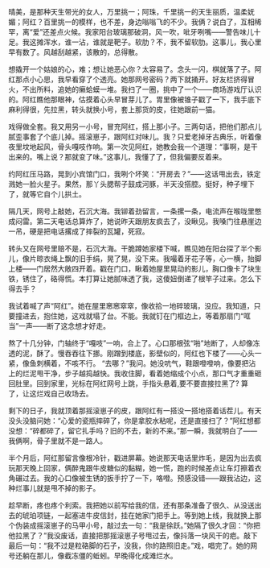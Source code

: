 晴美，是那种天生带光的女人，万里挑一；阿珠，千里挑一的天生丽质，温柔妩媚；阿红？百里挑一的模样，也不差，身边嗡嗡飞的不少。我俩？说白了，互相稀罕，离“爱”还差点火候。我家阳台玻璃那破洞，风一吹，呲牙咧嘴——警告味儿十足。我这摊浑水，谁一沾，谁就是靶子。软肋？不，我不留软肋。这事儿，我心里早有数了。风越刮越紧，该散的，总得散。

想撬开一个姑娘的心，难；想让她恶心你？太容易了。念头一闪，棋就落了子。阿红那点小心思，我早看穿了个透亮。她那网号密码？两下就捅开。好友栏挤得冒火，不出所料，追她的癞蛤蟆一堆。我扫了一圈，挑中了一个——商场游戏厅认识的。阿红瞧他那眼神，估摸着心头早冒芽儿了。胃里像被锥子戳了一下，我手底下麻利得很，先拉黑，转头就换小号，套上那货的皮，往她跟前一猫。

戏得做全套。我又用另一小号，冒充阿红，搭上那小子。三两句话，把他们那点儿腻歪事套了个底儿掉。摇滚崽子，跟阿红对味儿。我？只爱老掉牙古典乐，听着像夜里坟地起风，骨头嘎吱作响。第一次见阿红，她教会我一个道理：“事啊，是干出来的。嘴上说？那就变了味。”这事儿，我懂了了，但我偏要反着来。

约阿红压马路，晃到小宾馆门口，我咧个坏笑：“开房去？”——这话甩出去，铁定溅她一脸火星子。果然，那丫头腮帮子鼓成河豚，半天没搭腔。挺好，种子埋下了，就等它自个儿拱土。

隔几天，网号上敲她，石沉大海。我铆着劲留言，一条摞一条，电流声在喉咙里憋成闷雷。第二天电话总算炸了，她说昨天跟朋友疯去了，没瞅见。我嗓门往悬崖边一吊，硬是把电话撂成了摔裂的瓦罐，死寂。

转头又在网号里赔不是，石沉大海。干脆蹲她家楼下喊，瞧见她在阳台探了半个影儿，像片晾衣绳上飘的旧手绢，晃了晃，没下来。我嘬着牙花子等，心一横，抬脚上楼——门居然大敞四开着。戳在门口，瞅着她屋里晃动的影儿，胸口像卡了块生铁，锈住了，硌得慌。本打算让她腻味透了我，这傻妞倒递了根竿子过来。怎么下得去手？

我试着喊了声“阿红”。她在屋里窸窸窣窣，像收拾一地碎玻璃，没应。我知道，只要撞进去，抱住她，这戏就塌了台。不能。我就钉在门框边上，等着那扇门“哐当”一声——断了这念想才好走。

熬了十几分钟，门轴终于“嘎吱”一响，合上了。心口那根弦“啪”地断了，人却像冻透的泥，酥了。慢吞吞往下挪。刚蹭到楼底，影壁似的，阿红也下楼了——心头一紧，像鱼刺横着，不咳不行。 “去哪？”我问。她没吭气，鞋跟噔噔响，像要把沾上的烂泥甩干净，步子越捣越快。我收住脚，看着她缩成个小点，那口气才重重砸回肚里。回到家里，光标在阿红网号上跳，手指头悬着,要不要直接拉黑了? 算了，让这烂戏自己收场去。

剩下的日子，我就顶着那摇滚崽子的皮，跟阿红有一搭没一搭地搭着话茬儿。有天没头没脑问她：“心爱的瓷瓶摔碎了，你是拿胶水粘呢，还是直接扫了？”阿红想都没想：“碎都碎了，留它扎手吗？旧的不去，新的不来。”那一瞬，我就明白了——我俩啊，骨子里就不是一路人。

半个月后，阿红那留言像根冷针，戳进屏幕。她说那天电话里炸毛，是因为出去疯玩那天晚上回家，俩醉鬼跟牛皮糖似的黏糊，她一慌，跑的时候差点让车灯擦着衣角碾过去。我的心口像被生锈的扳手拧了一下，咯噔。预感没错——跟我沾边，这种烂事儿就是甩不掉的影子。

趁早断，疼也疼个利索。我把她以前写给我的信，还有那条准备了很久、从没送出去的琥珀项链，一起塞进牛皮信封，挂在她家门把手上。等到她上线，我就换上那个伪装成摇滚崽子的马甲小号，敲过去一句：“我是徐跃。”她隔了很久才回：“你把他拉黑了？”我没废话，直接把那摇滚崽子号甩过去，像抖落一块风干的疤。敲下最后一句：“我不过是粒硌脚的石子，没我，你的路照旧走。”戏，唱完了。她的网号还躺在那儿，像截冻僵的蚯蚓。早晚得化成滩烂水。